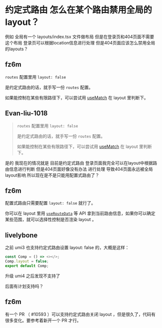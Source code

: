 # 约定式路由 怎么在某个路由禁用全局的layout？

例如 全局有一个 layouts/index.tsx 文件做布局 但是在登录页和404页面不需要这个布局 登录页可以根据location信息进行处理 但是404页面应该怎么禁用全局的layouts？

## fz6m

`routes` 配置里用 `layout: false`

是约定式路由的话，就手写一份 `routes` 配置。

如果能控制在某些有限路径下，可以尝试用 [useMatch](https://umijs.org/docs/api/api#usematch) 在 layout 里判断下。

## Evan-liu-1018

> `routes` 配置里用 `layout: false`
>
> 是约定式路由的话，就手写一份 `routes` 配置。
>
> 如果能控制在某些有限路径下，可以尝试用 [useMatch](https://umijs.org/docs/api/api#usematch) 在 layout 里判断下。

是的 我现在的情况就是 目前是约定式路由 登录页面我完全可以在layout中根据路由信息进行判断 但是404页面好像没有办法 进行处理 导致404页面永远被全局layout影响 所以现在是不是只能用配置式路由了？

## fz6m

配置式路由只需要配置 `layout: false` 就行了。

你可以在 layout 里用 [`useRouteData`](https://umijs.org/docs/api/api#useroutedata) 等 API 拿到当前路由信息，如果你可以确定某些范围，就可以选择性控制是否渲染 layout 。

## livelybone

之前 umi3 也支持约定式路由设置 layout: false 的，大概是这样：

```javascript
const Comp = () => <></>;
Comp.layout = false;
export default Comp;
```

升级 umi4 之后发现不支持了

后面有计划支持吗？

## fz6m

有一个 PR （ #10593 ）可以支持约定式路由关闭 layout ，但是很久了，代码有很多变化。要参考着新开一个 PR 才行。
